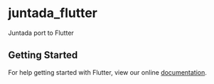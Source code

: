 # juntada_flutter

Juntada port to Flutter

## Getting Started

For help getting started with Flutter, view our online
[documentation](http://flutter.io/).

